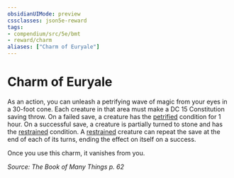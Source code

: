 ```yaml
---
obsidianUIMode: preview
cssclasses: json5e-reward
tags:
- compendium/src/5e/bmt
- reward/charm
aliases: ["Charm of Euryale"]
---
```

# Charm of Euryale

As an action, you can unleash a petrifying wave of magic from your eyes in a 30-foot cone. Each creature in that area must make a DC 15 Constitution saving throw. On a failed save, a creature has the [petrified](z_compendium/rules/conditions.md#petrified) condition for 1 hour. On a successful save, a creature is partially turned to stone and has the [restrained](z_compendium/rules/conditions.md#restrained) condition. A [restrained](z_compendium/rules/conditions.md#restrained) creature can repeat the save at the end of each of its turns, ending the effect on itself on a success.

Once you use this charm, it vanishes from you.

*Source: The Book of Many Things p. 62*